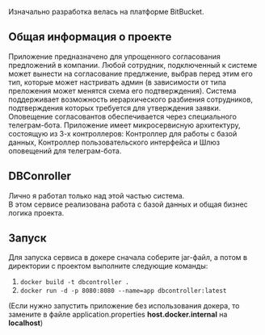 Изначально разработка велась на платформе BitBucket.
## Общая информация о проекте
Приложение предназначено для упрощенного согласования предложений в компании. Любой сотрудник, подключенный к системе может вынести на согласование предлжение, выбрав перед этим его тип, которые может настривать админ (в зависимости от типа преложения может менятся схема его подтверждения). Система поддерживает возможность иерархического разбиения сотрудников, подтверждения которых требуется для утверждения заявки. Оповещение согласовантов обеспечивается через специального телеграм-бота. Приложение имеет микросервисную архитектуру, состоящую из 3-х контроллеров: Контроллер для работы с базой данных, Контроллер пользовательского интерфейса и Шлюз оповещений для телеграм-бота.
## DBConroller
Лично я работал только над этой частью система.<br/>
В этом сервисе реализована работа с базой данных и общая бизнес логика проекта.
## Запуск
Для запуска сервиса в докере сначала соберите jar-файл, а потом в директории с проектом выполните следующие команды:
1. `docker build -t dbcontroller .`  
2. `docker run -d -p 8080:8080 --name=app dbcontroller:latest` 

(Если нужно запустить приложение без использования докера, то замените в файле application.properties **host.docker.internal** на **localhost**)
